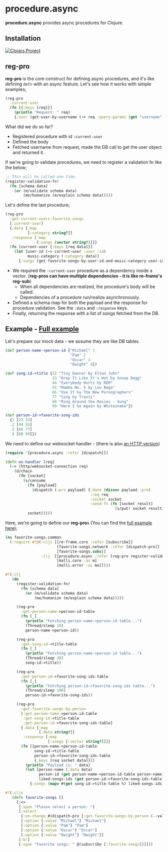 # procedure.async

**procedure.async** provides async procedures for Clojure.

## Installation
[![Clojars Project](https://clojars.org/org.clojars.ertucetin/procedure.async/latest-version.svg)](https://clojars.org/org.clojars.ertucetin/procedure.async)

## reg-pro
**reg-pro** is the core construct for defining async procedures, and it's like defining `defn` with an async feature. Let's see how it works with simple examples;

```clj
(reg-pro
  :current-user
  (fn [{:keys [req]}]
    (println "Request: " req)
    {:user (get-user-by-username (-> req :query-params (get "username")))}))
```
What did we do so far?
- Registered procedure with id `:current-user`
- Defined the body
- Fetched username from request, made the DB call to get the user object and returned it.

If we're going to validate procedures, we need to register a validation fn like the below;
```clj
;; This will be called one time.
(register-validation-fn!
  (fn [schema data]
    (or (m/validate schema data)
        (me/humanize (m/explain schema data)))))
```

Let's define the last procedure;
```clj  
(reg-pro
  :get-current-users-favorite-songs
  [:current-user]
  {:data [:map
          [:category string?]]
   :response [:map
              [:songs (vector string?)]]}
  (fn [current-user {:keys [req data]}]
    (let [user-id (-> current-user :user :id)
          music-category (:category data)]
      {:songs (get-favorite-songs-by-user-id-and-music-category user-id music-category)})))
```

- We required the `:current-user` procedure as a dependency inside a vector. (**reg-pros can have multiple dependencies - it is like re-frame's reg-sub**)
  - When all dependencies are realized, the procedure's body will be called.
  - Dependencies of a procedure run/realize asynchronously.
- Defined a schema map for both the payload and the response for procedure validation. See the `:data` and `:response` keys.
- Finally, returning the response with a list of songs fetched from the DB.

## Example - [Full example](https://github.com/ertugrulcetin/procedure.async/tree/master/examples/favorite-songs)

Let's prepare our mock data - we assume they are like DB tables.

```clj
(def person-name->person-id {"Michael" 1
                             "Pam" 2
                             "Oscar" 3
                             "Dwight" 4})

(def song-id->title {22 "Tiny Dancer by Elton John"
                     33 "Drop It Like It's Hot by Snoop Dogg"
                     44 "Everybody Hurts by REM"
                     55 "Mambo No. 5 by Lou Bega"
                     66 "Use It by The New Pornographers"
                     77 "Sing by Travis"
                     88 "Ring Around the Rosies - Sung"
                     99 "Here I Go Again by Whitesnake"})

(def person-id->favorite-song-ids
  {1 [22 33]
   2 [44 55]
   3 [66 77]
   4 [88 99]})
```

We need to define our websocket handler - (there is also [an HTTP version](https://github.com/ertugrulcetin/procedure.async/blob/master/examples/favorite-songs/src/clj/favorite_songs/routes/home.clj#L40))
```clj
(require '[procedure.async :refer [dispatch]])

(defn ws-handler [req]
  (-> (http/websocket-connection req)
    (d/chain
      (fn [socket]
        (s/consume
          (fn [payload]
            (dispatch (:pro payload) {:data (dissoc payload :pro)
                                      :req req
                                      :socket socket
                                      :send-fn (fn [socket result]
                                                 (s/put! socket result))}))
          socket)))))
```

Here, we're going to define our **reg-pro**s (You can find the [full example here](https://github.com/ertugrulcetin/procedure.async/tree/master/examples/favorite-songs));

```clj
(ns favorite-songs.common
  (:require #?@(:cljs [[re-frame.core :refer [subscribe]]
                       [favorite-songs.network :refer [dispatch-pro]]
                       [favorite-songs.subs]]
                :clj  [[procedure.async :refer [reg-pro register-validation-fn!]]
                       [malli.core :as m]
                       [malli.error :as me]])))

#?(:clj
   (do
     (register-validation-fn!
       (fn [schema data]
         (or (m/validate schema data)
             (me/humanize (m/explain schema data)))))

     (reg-pro
       :get-person-name->person-id-table
       (fn [_]
         (println "Fetching person-name->person-id table...")
         (Thread/sleep 10)
         person-name->person-id))

     (reg-pro
       :get-song-id->title-table
       (fn [_]
         (println "Fetching person-name->person-id table...")
         (Thread/sleep 30)
         song-id->title))

     (reg-pro
       :get-person-id->favorite-song-ids-table
       (fn [_]
         (println "Fetching person-id->favorite-song-ids table...")
         (Thread/sleep 100)
         person-id->favorite-song-ids))

     (reg-pro
       :get-favorite-songs-by-person
       [:get-person-name->person-id-table 
        :get-song-id->title-table
        :get-person-id->favorite-song-ids-table]
       {:data [:map
               [:data string?]]
        :response [:map
                   [:songs [:vector string?]]]}
       (fn [[person-name->person-id-table
             song-id->title-table
             person-id->favorite-song-ids-table
             {:keys [req socket data]}]]
         (println "Payload is: " data)
         (let [person-name (:data data)
               person-id (get person-name->person-id-table person-name)
               liked-songs-ids (get person-id->favorite-song-ids-table person-id)]
           {:songs (mapv #(get song-id->title-table %) liked-songs-ids)})))))

#?(:cljs
   (defn favorite-songs []
     [:<>
      [:span "Please select a person: "]
      [:select
       {:on-change #(dispatch-pro [:get-favorite-songs-by-person (.-value (.-target %))])}
       [:option {:value "Michael"} "Michael"]
       [:option {:value "Pam"} "Pam"]
       [:option {:value "Oscar"} "Oscar"]
       [:option {:value "Dwight"} "Dwight"]]
      [:br]
      [:span "Favorite songs: " @(subscribe [:favorite-songs])]]))
```
